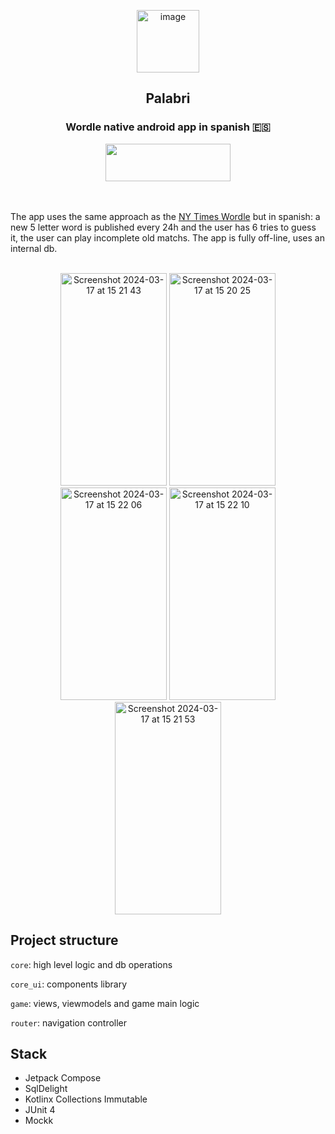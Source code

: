 
<p align="center">  
  <img width="100" height = "100" alt="image" src="https://github.com/user-attachments/assets/4b56d23a-c2c5-45d9-b914-244efc82d7a9"/>

  <h2 align="center">Palabri</h2>
</p>

<h3 align="center">Wordle native android app in spanish 🇪🇸</h3>

<div align="center">
<a align= "center" href = "https://play.google.com/store/apps/details?id=com.luisma.palabri&hl=en&gl=US">
 <image width="200" height="60" src="https://github.com/LuisMaGit/jetpackcompose-wordle/assets/70621340/d118f44b-5f27-406f-8436-35b9c33d0ad9"></image>
</a>
</div>
</br>
</br>


The app uses the same approach as the <a href="https://www.nytimes.com/games/wordle/index.html">NY Times Wordle</a> but in spanish: a new 5 letter word is published every 24h and the user has 6 tries
to guess it, the user can play incomplete old matchs. The app is fully off-line, uses an internal db.
</br>
</br>
<p align="center">
<img width="170" height="340" alt="Screenshot 2024-03-17 at 15 21 43" src="https://github.com/LuisMaGit/jetpackcompose-wordle/assets/70621340/9ebc6136-f128-4dd1-adcb-7622c8596b9b">
<img width="170" height="340" alt="Screenshot 2024-03-17 at 15 20 25" src="https://github.com/LuisMaGit/jetpackcompose-wordle/assets/70621340/98bd5148-fdc6-481e-bcad-e8d11aa3ed5a">
<img width="170" height="340" alt="Screenshot 2024-03-17 at 15 22 06" src="https://github.com/LuisMaGit/jetpackcompose-wordle/assets/70621340/3eed44cf-c7af-44ee-a645-5b5a40815621">
<img width="170" height="340" alt="Screenshot 2024-03-17 at 15 22 10" src="https://github.com/LuisMaGit/jetpackcompose-wordle/assets/70621340/5b285cf1-1e8b-43b0-acee-91288567acd7">
<img width="170" height="340" alt="Screenshot 2024-03-17 at 15 21 53" src="https://github.com/LuisMaGit/jetpackcompose-wordle/assets/70621340/333c7e3e-c83c-42a2-8223-832d8f7f7f4c">

</p>


## Project structure

<code>core</code>: high level logic and db operations

<code>core_ui</code>: components library

<code>game</code>: views, viewmodels and game main logic

<code>router</code>: navigation controller

## Stack
* Jetpack Compose
* SqlDelight
* Kotlinx Collections Immutable
* JUnit 4
* Mockk
